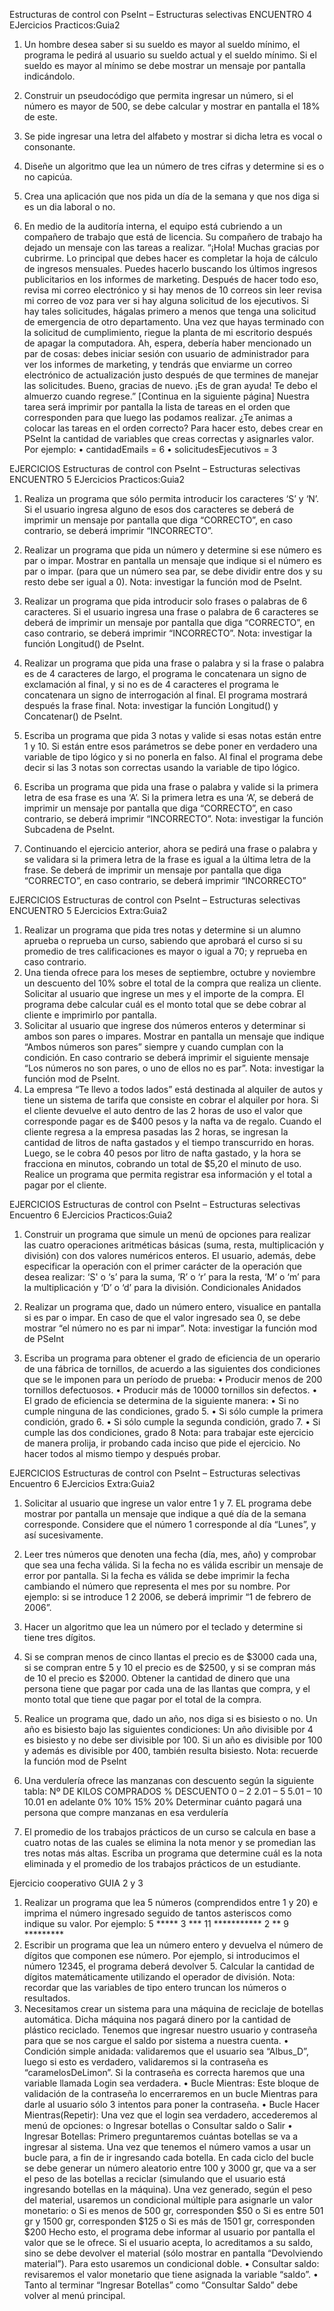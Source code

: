 Estructuras de control con PseInt – Estructuras selectivas
ENCUENTRO 4 EJercicios Practicos:Guia2

1. Un hombre desea saber si su sueldo es mayor al sueldo mínimo, el programa le pedirá al
usuario su sueldo actual y el sueldo mínimo. Si el sueldo es mayor al mínimo se debe
mostrar un mensaje por pantalla indicándolo.

2. Construir un pseudocódigo que permita ingresar un número, si el número es mayor de
500, se debe calcular y mostrar en pantalla el 18% de este.

3. Se pide ingresar una letra del alfabeto y mostrar si dicha letra es vocal o consonante.

4. Diseñe un algoritmo que lea un número de tres cifras y determine si es o no capicúa.

5. Crea una aplicación que nos pida un día de la semana y que nos diga si es un dia laboral o
no.

6. En medio de la auditoría interna, el equipo está cubriendo a un compañero de trabajo que
está de licencia. Su compañero de trabajo ha dejado un mensaje con las tareas a realizar.
“¡Hola! Muchas gracias por cubrirme. Lo principal que debes hacer es completar la hoja
de cálculo de ingresos mensuales. Puedes hacerlo buscando los últimos ingresos
publicitarios en los informes de marketing. Después de hacer todo eso, revisa mi correo
electrónico y si hay menos de 10 correos sin leer revisa mi correo de voz para ver si hay
alguna solicitud de los ejecutivos. Si hay tales solicitudes, hágalas primero a menos que
tenga una solicitud de emergencia de otro departamento. Una vez que hayas terminado
con la solicitud de cumplimiento, riegue la planta de mi escritorio después de apagar la
computadora. Ah, espera, debería haber mencionado un par de cosas: debes iniciar
sesión con usuario de administrador para ver los informes de marketing, y tendrás que
enviarme un correo electrónico de actualización justo después de que termines de
manejar las solicitudes. Bueno, gracias de nuevo. ¡Es de gran ayuda! Te debo el almuerzo
cuando regrese.” [Continua en la siguiente página]
Nuestra tarea será imprimir por pantalla la lista de tareas en el orden que corresponden
para que luego las podamos realizar. ¿Te animas a colocar las tareas en el orden correcto?
Para hacer esto, debes crear en PSeInt la cantidad de variables que creas correctas y
asignarles valor.
Por ejemplo:
• cantidadEmails = 6
• solicitudesEjecutivos = 3

EJERCICIOS Estructuras de control con PseInt – Estructuras selectivas
ENCUENTRO 5 EJercicios Practicos:Guia2

1. Realiza un programa que sólo permita introducir los caracteres ‘S’ y ‘N’. Si el usuario
ingresa alguno de esos dos caracteres se deberá de imprimir un mensaje por pantalla que
diga “CORRECTO”, en caso contrario, se deberá imprimir “INCORRECTO”.

2. Realizar un programa que pida un número y determine si ese número es par o impar.
Mostrar en pantalla un mensaje que indique si el número es par o impar. (para que un
número sea par, se debe dividir entre dos y su resto debe ser igual a 0). Nota: investigar
la función mod de PseInt.

3. Realizar un programa que pida introducir solo frases o palabras de 6 caracteres. Si el
usuario ingresa una frase o palabra de 6 caracteres se deberá de imprimir un mensaje por
pantalla que diga “CORRECTO”, en caso contrario, se deberá imprimir “INCORRECTO”.
Nota: investigar la función Longitud() de PseInt.

4. Realizar un programa que pida una frase o palabra y si la frase o palabra es de 4
caracteres de largo, el programa le concatenara un signo de exclamación al final, y si no
es de 4 caracteres el programa le concatenara un signo de interrogación al final. El
programa mostrará después la frase final. Nota: investigar la función Longitud() y
Concatenar() de PseInt.

5. Escriba un programa que pida 3 notas y valide si esas notas están entre 1 y 10. Si están
entre esos parámetros se debe poner en verdadero una variable de tipo lógico y si no
ponerla en falso. Al final el programa debe decir si las 3 notas son correctas usando la
variable de tipo lógico.

6. Escriba un programa que pida una frase o palabra y valide si la primera letra de esa frase
es una ‘A’. Si la primera letra es una ‘A’, se deberá de imprimir un mensaje por pantalla
que diga “CORRECTO”, en caso contrario, se deberá imprimir “INCORRECTO”. Nota:
investigar la función Subcadena de PseInt.

7. Continuando el ejercicio anterior, ahora se pedirá una frase o palabra y se validara si la
primera letra de la frase es igual a la última letra de la frase. Se deberá de imprimir un
mensaje por pantalla que diga “CORRECTO”, en caso contrario, se deberá imprimir
“INCORRECTO”

EJERCICIOS Estructuras de control con PseInt – Estructuras selectivas
ENCUENTRO 5 EJercicios Extra:Guia2

1. Realizar un programa que pida tres notas y determine si un alumno aprueba o reprueba un
curso, sabiendo que aprobará el curso si su promedio de tres calificaciones es mayor o
igual a 70; y reprueba en caso contrario.
2. Una tienda ofrece para los meses de septiembre, octubre y noviembre un descuento del
10% sobre el total de la compra que realiza un cliente. Solicitar al usuario que ingrese un
mes y el importe de la compra. El programa debe calcular cuál es el monto total que se
debe cobrar al cliente e imprimirlo por pantalla.
3. Solicitar al usuario que ingrese dos números enteros y determinar si ambos son pares o
impares. Mostrar en pantalla un mensaje que indique “Ambos números son pares” siempre
y cuando cumplan con la condición. En caso contrario se deberá imprimir el siguiente
mensaje “Los números no son pares, o uno de ellos no es par”.
Nota: investigar la función mod de PseInt.
4. La empresa “Te llevo a todos lados” está destinada al alquiler de autos y tiene un sistema
de tarifa que consiste en cobrar el alquiler por hora. Si el cliente devuelve el auto dentro
de las 2 horas de uso el valor que corresponde pagar es de $400 pesos y la nafta va de
regalo. Cuando el cliente regresa a la empresa pasadas las 2 horas, se ingresan la
cantidad de litros de nafta gastados y el tiempo transcurrido en horas. Luego, se le cobra
40 pesos por litro de nafta gastado, y la hora se fracciona en minutos, cobrando un total
de $5,20 el minuto de uso. Realice un programa que permita registrar esa información y el
total a pagar por el cliente.

EJERCICIOS Estructuras de control con PseInt – Estructuras selectivas
Encuentro 6 EJercicios Practicos:Guia2

1. Construir un programa que simule un menú de opciones para realizar las cuatro
operaciones aritméticas básicas (suma, resta, multiplicación y división) con dos valores
numéricos enteros. El usuario, además, debe especificar la operación con el primer
carácter de la operación que desea realizar: ‘S' o ‘s’ para la suma, ‘R’ o ‘r’ para la resta, ‘M’
o ‘m’ para la multiplicación y ‘D’ o ‘d’ para la división.
Condicionales Anidados

2. Realizar un programa que, dado un número entero, visualice en pantalla si es par o impar.
En caso de que el valor ingresado sea 0, se debe mostrar “el número no es par ni impar”.
Nota: investigar la función mod de PSeInt

3. Escriba un programa para obtener el grado de eficiencia de un operario de una fábrica de
tornillos, de acuerdo a las siguientes dos condiciones que se le imponen para un período
de prueba:
• Producir menos de 200 tornillos defectuosos.
• Producir más de 10000 tornillos sin defectos.
• El grado de eficiencia se determina de la siguiente manera:
• Si no cumple ninguna de las condiciones, grado 5.
• Si sólo cumple la primera condición, grado 6.
• Si sólo cumple la segunda condición, grado 7.
• Si cumple las dos condiciones, grado 8
Nota: para trabajar este ejercicio de manera prolija, ir probando cada inciso que pide el
ejercicio. No hacer todos al mismo tiempo y después probar.


EJERCICIOS Estructuras de control con PseInt – Estructuras selectivas
Encuentro 6 EJercicios Extra:Guia2

1. Solicitar al usuario que ingrese un valor entre 1 y 7. EL programa debe mostrar por pantalla
un mensaje que indique a qué día de la semana corresponde. Considere que el número 1
corresponde al día “Lunes”, y así sucesivamente.

2. Leer tres números que denoten una fecha (día, mes, año) y comprobar que sea una fecha
válida. Si la fecha no es válida escribir un mensaje de error por pantalla. Si la fecha es
válida se debe imprimir la fecha cambiando el número que representa el mes por su
nombre. Por ejemplo: si se introduce 1 2 2006, se deberá imprimir “1 de febrero de 2006”.

3. Hacer un algoritmo que lea un número por el teclado y determine si tiene tres dígitos.

4. Si se compran menos de cinco llantas el precio es de $3000 cada una, si se compran
entre 5 y 10 el precio es de $2500, y si se compran más de 10 el precio es $2000.
Obtener la cantidad de dinero que una persona tiene que pagar por cada una de las
llantas que compra, y el monto total que tiene que pagar por el total de la compra.

5. Realice un programa que, dado un año, nos diga si es bisiesto o no. Un año es bisiesto
bajo las siguientes condiciones: Un año divisible por 4 es bisiesto y no debe ser divisible
por 100. Si un año es divisible por 100 y además es divisible por 400, también resulta
bisiesto. Nota: recuerde la función mod de PseInt

6. Una verdulería ofrece las manzanas con descuento según la siguiente tabla:
Nº DE KILOS COMPRADOS % DESCUENTO
0 – 2
2.01 – 5
5.01 – 10
10.01 en adelante
0%
10%
15%
20%
Determinar cuánto pagará una persona que compre manzanas en esa verdulería 

7. El promedio de los trabajos prácticos de un curso se calcula en base a cuatro notas de las
cuales se elimina la nota menor y se promedian las tres notas más altas. Escriba un
programa que determine cuál es la nota eliminada y el promedio de los trabajos prácticos
de un estudiante.

Ejercicio cooperativo
GUIA 2 y 3

1. Realizar un programa que lea 5 números (comprendidos entre 1 y 20) e imprima el número
ingresado seguido de tantos asteriscos como indique su valor. Por ejemplo:
5 *****
3 ***
11 ***********
2 **
9 *********
2. Escribir un programa que lea un número entero y devuelva el número de dígitos que
componen ese número. Por ejemplo, si introducimos el número 12345, el programa
deberá devolver 5. Calcular la cantidad de dígitos matemáticamente utilizando el operador
de división. Nota: recordar que las variables de tipo entero truncan los números o
resultados.
3. Necesitamos crear un sistema para una máquina de reciclaje de botellas automática. Dicha
máquina nos pagará dinero por la cantidad de plástico reciclado. Tenemos que ingresar
nuestro usuario y contraseña para que se nos cargue el saldo por sistema a nuestra
cuenta.
• Condición simple anidada: validaremos que el usuario sea “Albus_D”, luego si esto es
verdadero, validaremos si la contraseña es “caramelosDeLimon”. Si la contraseña es
correcta haremos que una variable llamada Login sea verdadera.
• Bucle Mientras: Este bloque de validación de la contraseña lo encerraremos en un
bucle Mientras para darle al usuario sólo 3 intentos para poner la contraseña.
• Bucle Hacer Mientras(Repetir): Una vez que el login sea verdadero, accederemos al
menú de opciones:
o Ingresar botellas
o Consultar saldo
o Salir
• Ingresar Botellas: Primero preguntaremos cuántas botellas se va a ingresar al sistema.
Una vez que tenemos el número vamos a usar un bucle para, a fin de ir ingresando
cada botella. En cada ciclo del bucle se debe generar un número aleatorio entre 100 y
3000 gr, que va a ser el peso de las botellas a reciclar (simulando que el usuario está
ingresando botellas en la máquina). Una vez generado, según el peso del material,
usaremos un condicional múltiple para asignarle un valor monetario:
o Si es menos de 500 gr, corresponden $50
o Si es entre 501 gr y 1500 gr, corresponden $125
o Si es más de 1501 gr, corresponden $200
Hecho esto, el programa debe informar al usuario por pantalla el valor que se le
ofrece. Si el usuario acepta, lo acreditamos a su saldo, sino se debe devolver el
material (sólo mostrar en pantalla “Devolviendo material”). Para esto usaremos un
condicional doble.
• Consultar saldo: revisaremos el valor monetario que tiene asignada la variable “saldo”.
• Tanto al terminar “Ingresar Botellas” como “Consultar Saldo” debe volver al menú
principal.